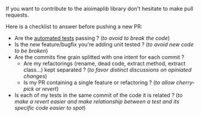 If you want to contribute to the aioimaplib library don't hesitate to make pull requests. 

Here is a checklist to answer before pushing a new PR:

- Are the [automated tests](README.rst) passing ? (*to avoid to break the code*)
- Is the new feature/bugfix you're adding unit tested ? (*to avoid new code to be broken*)
- Are the commits fine grain splitted with one intent for each commit ?
  - Are my refactorings (rename, dead code, extract method, extract class...) kept separated ? (*to favor distinct discussions on opiniated changes*)
  - Is my PR containing a single feature or refactoring ? (*to allow cherry-pick or revert*)
- Is each of my tests in the same commit of the code it is related ? (*to make a revert easier and make relationship between a test and its specific code easier to spot*)
